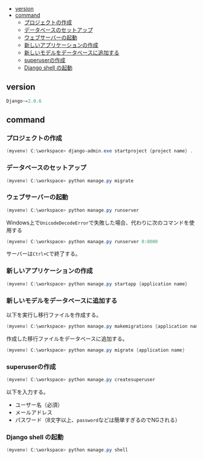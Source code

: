 - [version](#version)
- [command](#command)
  - [プロジェクトの作成](#%E3%83%97%E3%83%AD%E3%82%B8%E3%82%A7%E3%82%AF%E3%83%88%E3%81%AE%E4%BD%9C%E6%88%90)
  - [データベースのセットアップ](#%E3%83%87%E3%83%BC%E3%82%BF%E3%83%99%E3%83%BC%E3%82%B9%E3%81%AE%E3%82%BB%E3%83%83%E3%83%88%E3%82%A2%E3%83%83%E3%83%97)
  - [ウェブサーバーの起動](#%E3%82%A6%E3%82%A7%E3%83%96%E3%82%B5%E3%83%BC%E3%83%90%E3%83%BC%E3%81%AE%E8%B5%B7%E5%8B%95)
  - [新しいアプリケーションの作成](#%E6%96%B0%E3%81%97%E3%81%84%E3%82%A2%E3%83%97%E3%83%AA%E3%82%B1%E3%83%BC%E3%82%B7%E3%83%A7%E3%83%B3%E3%81%AE%E4%BD%9C%E6%88%90)
  - [新しいモデルをデータベースに追加する](#%E6%96%B0%E3%81%97%E3%81%84%E3%83%A2%E3%83%87%E3%83%AB%E3%82%92%E3%83%87%E3%83%BC%E3%82%BF%E3%83%99%E3%83%BC%E3%82%B9%E3%81%AB%E8%BF%BD%E5%8A%A0%E3%81%99%E3%82%8B)
  - [superuserの作成](#superuser%E3%81%AE%E4%BD%9C%E6%88%90)
  - [Django shell の起動](#django-shell-%E3%81%AE%E8%B5%B7%E5%8B%95)

## version

```powershell
Django~=2.0.6
```

## command

### プロジェクトの作成

```powershell
(myvenv) C:\workspace> django-admin.exe startproject {project name} .
```

### データベースのセットアップ

```powershell
(myvenv) C:\workspace> python manage.py migrate
```

### ウェブサーバーの起動

```powershell
(myvenv) C:\workspace> python manage.py runserver
```

Windows上で`UnicodeDecodeError`で失敗した場合、代わりに次のコマンドを使用する

```powershell
(myvenv) C:\workspace> python manage.py runserver 0:8000
```

サーバーは`Ctrl+C`で終了する。

### 新しいアプリケーションの作成

```powershell
(myvenv) C:\workspace> python manage.py startapp {application name}
```

### 新しいモデルをデータベースに追加する

以下を実行し移行ファイルを作成する。

```powershell
(myvenv) C:\workspace> python manage.py makemigrations {application name}
```

作成した移行ファイルをデータベースに追加する。

```powershell
(myvenv) C:\workspace> python manage.py migrate {application name}
```

### superuserの作成

```powershell
(myvenv) C:\workspace> python manage.py createsuperuser
```

以下を入力する。

- ユーザー名（必須）
- メールアドレス
- パスワード（8文字以上、`password`などは簡単すぎるのでNGされる）

### Django shell の起動

```powershell
(myvenv) C:\workspace> python manage.py shell
```
